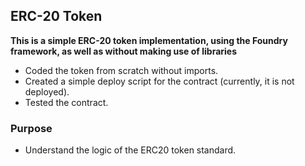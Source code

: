 ## ERC-20 Token

**This is a simple ERC-20 token implementation, using the Foundry framework, as well as without making use of libraries**

-   Coded the token from scratch without imports.
-   Created a simple deploy script for the contract (currently, it is not deployed).
-   Tested the contract.

### Purpose

-   Understand the logic of the ERC20 token standard.

